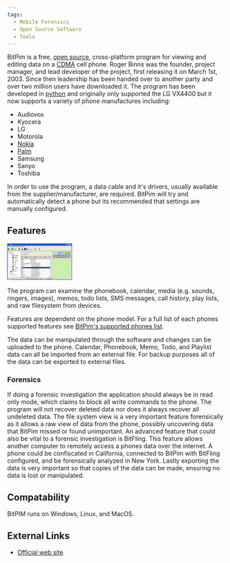 ```yaml
---
tags:
  - Mobile Forensics
  - Open Source Software
  - Tools
---
```

BitPim is a free, [open source](http://www.opensource.org/docs/definition.php), cross-platform
program for viewing and editing data on a [CDMA](cdma.md) cell phone.
Roger Binns was the founder, project manager,
and lead developer of the project, first releasing it on March 1st,
2003. Since then leadership has been handed over to another party and
over two million users have downloaded it. The program has been
developed in [python](python.md) and originally only supported
the LG VX4400 but it now supports a variety of phone manufactures
including:

* Audiovox
* Kyocera
* LG
* Motorola
* [Nokia](nokia.md)
* [Palm](palm.md)
* Samsung
* Sanyo
* Toshiba

In order to use the program, a data cable and it's drivers, usually
available from the supplier/manufacturer, are required. BitPim will try
and automatically detect a phone but its recommended that settings are
manually configured.

## Features

![Alt text](assets/images/150px-bitpim.png "screen-phonebooktab.png")

The program can examine the phonebook, calendar, media (e.g. sounds,
ringers, images), memos, todo lists, SMS messages, call history, play
lists, and raw filesystem from devices.

Features are dependent on the phone model. For a full list of each
phones supported features see [BitPim's supported phones
list](http://www.bitpim.org/help/phones-featuressupported.htm).

The data can be manipulated through the software and changes can be
uploaded to the phone. Calendar, Phonebook, Memo, Todo, and Playlist
data can all be imported from an external file. For backup purposes all
of the data can be exported to external files.

### Forensics

If doing a forensic investigation the application should always be in
read only mode, which claims to block all write commands to the phone.
The program will not recover deleted data nor does it always recover all
undeleted data. The file system view is a very important feature
forensically as it allows a raw view of data from the phone, possibly
uncovering data that BitPim missed or found unimportant. An advanced
feature that could also be vital to a forensic investigation is
BitFling. This feature allows another computer to
remotely access a phones data over the internet. A phone could be
confiscated in California, connected to BitPim with
BitFling configured, and be forensically analyzed
in New York. Lastly exporting the data is very important so that copies
of the data can be made, ensuring no data is lost or manipulated.

## Compatability

BitPIM runs on Windows, Linux, and MacOS.

## External Links

* [Official web site](http://www.bitpim.org/)
